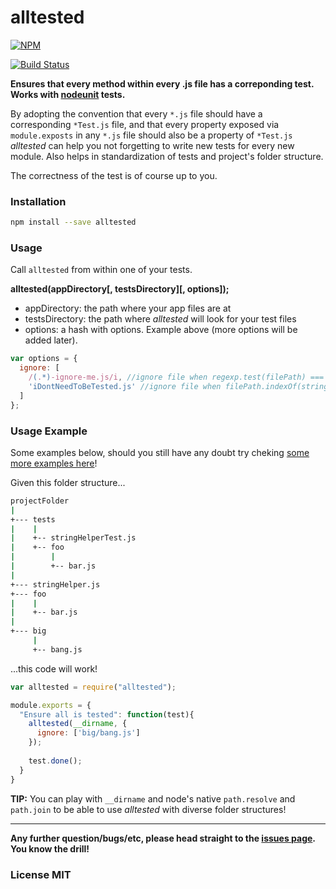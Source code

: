alltested
=========

[![NPM](https://nodei.co/npm/alltested.png)](https://nodei.co/npm/alltested/)

[![Build Status](https://travis-ci.org/gammasoft/alltested.png?branch=master)](https://travis-ci.org/gammasoft/alltested)

**Ensures that every method within every .js file has a correponding test. Works with [nodeunit](https://github.com/caolan/nodeunit) tests.**

By adopting the convention that every `*.js` file should have a corresponding `*Test.js` file, 
and that every property exposed via `module.exposts` in any `*.js` file should also be a property of
`*Test.js` *alltested* can help you not forgetting to write new tests for every new module. 
Also helps in standardization of tests and project's folder structure.

The correctness of the test is of course up to you.

### Installation

```bash
npm install --save alltested
```

### Usage

Call `alltested` from within one of your tests.

**alltested(appDirectory[, testsDirectory][, options]);**

- appDirectory: the path where your app files are at
- testsDirectory: the path where *alltested* will look for your test files
- options: a hash with options. Example above (more options will be added later).

```javascript
var options = {
  ignore: [ 
    /(.*)-ignore-me.js/i, //ignore file when regexp.test(filePath) === true
    'iDontNeedToBeTested.js' //ignore file when filePath.indexOf(string) !== -1
  ] 
};
```

### Usage Example

Some examples below, should you still have any doubt try cheking [some more examples here](https://github.com/gammasoft/alltested/blob/master/tests/indexTest.js)!

Given this folder structure...

```bash
projectFolder
|
+--- tests
|    |
|    +-- stringHelperTest.js
|    +-- foo
|        |
|        +-- bar.js
|
+--- stringHelper.js
+--- foo
|    |
|    +-- bar.js
|
+--- big
     |
     +-- bang.js
```

...this code will work!

```javascript
var alltested = require("alltested");

module.exports = {
  "Ensure all is tested": function(test){
    alltested(__dirname, {
      ignore: ['big/bang.js']
    });     
    
    test.done();
  }
}

```

**TIP:** You can play with `__dirname` and node's native `path.resolve` and `path.join` to be able to use *alltested* with diverse folder structures!

-------------------------------------

**Any further question/bugs/etc, please head straight to the [issues page](https://github.com/gammasoft/alltested/issues). You know the drill!**

### License MIT
